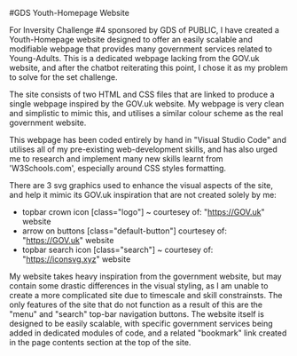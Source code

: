 #GDS Youth-Homepage Website

For Inversity Challenge #4 sponsored by GDS of PUBLIC, I have created a Youth-Homepage website designed to offer an easily scalable and modifiable webpage that provides many government services related to Young-Adults. This is a dedicated webpage lacking from the GOV.uk website, and after the chatbot reiterating this point, I chose it as my problem to solve for the set challenge.

The site consists of two HTML and CSS files that are linked to produce a single webpage inspired by the GOV.uk website. My webpage is very clean and simplistic to mimic this, and utilises a similar colour scheme as the real government website.

This webpage has been coded entirely by hand in "Visual Studio Code" and utilises all of my pre-existing web-development skills, and has also urged me to research and implement many new skills learnt from 'W3Schools.com', especially around CSS styles formatting.

There are 3 svg graphics used to enhance the visual aspects of the site, and help it mimic its GOV.uk inspiration that are not created solely by me:

 - topbar crown icon [class="logo"] ~ courtesey of: "https://GOV.uk" website
 - arrow on buttons [class="default-button"] courtesey of: "https://GOV.uk" website
 - topbar search icon [class="search"] ~ courtesey of: "https://iconsvg.xyz" website

My website takes heavy inspiration from the government website, but may contain some drastic differences in the visual styling, as I am unable to create a more complicated site due to timescale and skill constrainsts. The only features of the site that do not function as a result of this are the "menu" and "search" top-bar navigation buttons. The website itself is designed to be easily scalable, with specific government services being added in dedicated modules of code, and a related "bookmark" link created in the page contents section at the top of the site.   
